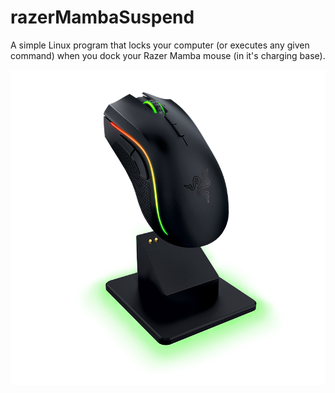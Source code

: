 # razerMambaSuspend
A simple Linux program that locks your computer (or executes any given command) when you dock your Razer Mamba mouse (in it's charging base).

![alt text](https://raw.githubusercontent.com/rgon/razerMambaSuspend/master/razer-mamba-gallery-02.png)

